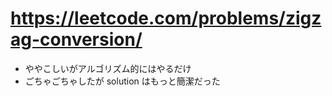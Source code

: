 # https://leetcode.com/problems/zigzag-conversion/

- ややこしいがアルゴリズム的にはやるだけ
- ごちゃごちゃしたが solution はもっと簡潔だった
